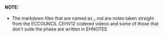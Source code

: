 #### NOTE:

- The markdown files that are named as <number>_<phase>.md are notes taken straight from the ECCOUNCIL CEHV12 codered videos and some of those that don't suite the phase are written in EHNOTES

